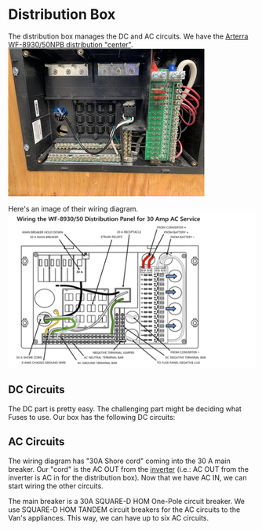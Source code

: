 # Distribution Box
The distribution box manages the DC and AC circuits.  We have the [Arterra WF-8930/50NPB distribution "center"](https://wfcoelectronics.com/wp-content/uploads/2019/06/8930-50-Series-Manual-FINAL-web.pdf).
![distribution box](./images/distribution_box.jpeg)

Here's an image of their wiring diagram.
![distribution wiring](./images/distribution_wiring.png)

## DC Circuits
The DC part is pretty easy.  The challenging part might be deciding what Fuses to use.  Our box has the following DC circuits:

## AC Circuits
The wiring diagram has "30A Shore cord" coming into the 30 A main breaker.  Our "cord" is the AC OUT from the [inverter](inverter.md) (i.e.: AC OUT from the inverter is AC in for the distribution box).  Now that we have AC IN, we can start wiring the other circuits.  

The main breaker is a 30A SQUARE-D HOM One-Pole circuit breaker.  We use SQUARE-D HOM TANDEM circuit breakers for the AC circuits to the Van's appliances.  This way, we can have up to six AC circuits.


